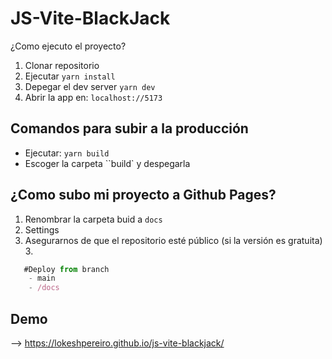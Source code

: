 # JS-Vite-BlackJack

¿Como ejecuto el proyecto?

1. Clonar repositorio
2. Ejecutar `yarn install`
3. Depegar el dev server `yarn dev`
4. Abrir la app en: `localhost://5173`

## Comandos para subir a la producción

- Ejecutar: `yarn build`
- Escoger la carpeta ``build` y despegarla

## ¿Como subo mi proyecto a Github Pages?

1. Renombrar la carpeta buid a `docs`
2. Settings
3. Asegurarnos de que el repositorio esté público (si la versión es gratuita) 3.

```javascript
   #Deploy from branch
    - main
    - /docs
```
## Demo
--> https://lokeshpereiro.github.io/js-vite-blackjack/
